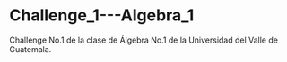 # Challenge_1---Algebra_1
Challenge No.1 de la clase de Álgebra No.1 de la Universidad del Valle de Guatemala.
